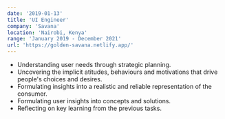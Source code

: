 ```yaml
---
date: '2019-01-13'
title: 'UI Engineer'
company: 'Savana'
location: 'Nairobi, Kenya'
range: 'January 2019 - December 2021'
url: 'https://golden-savana.netlify.app/' 
---
```


- Understanding user needs through strategic planning.
- Uncovering the implicit atitudes, behaviours and motivations that drive people's choices and desires.
- Formulating insights into a realistic and reliable representation of the consumer. 
- Formulating user insights into concepts and solutions. 
- Reflecting on key learning from the previous tasks.
